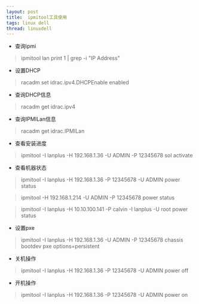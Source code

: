 ```yaml
---
layout: post
title:  ipmitool工具使用
tags: linux dell
thread: linuxdell
---
```

* 查询ipmi

> ipmitool lan print 1 \| grep -i "IP Address"

* 设置DHCP

> racadm set idrac.ipv4.DHCPEnable enabled

* 查询DHCP信息
> racadm get idrac.ipv4

* 查询IPMILan信息

> racadm get idrac.IPMILan

* 查看安装进度

> ipmitool -I lanplus -H 192.168.1.36  -U ADMIN -P 12345678 sol activate

* 查看机器状态

> ipmitool -I lanplus -H 192.168.1.36 -P 12345678 -U ADMIN power status

> ipmitool -H 192.168.1.214 -U ADMIN -P 12345678 power status

> ipmitool -I lanplus -H 10.10.100.141 -P calvin -I lanplus -U root power status

* 设置pxe

> ipmitool -I lanplus -H 192.168.1.36 -U ADMIN -P 12345678 chassis bootdev pxe options=persistent

* 关机操作

> ipmitool -I lanplus -H 192.168.1.36  -P 12345678 -U ADMIN power off

* 开机操作

> ipmitool -I lanplus -H 192.168.1.36 -P 12345678 -U ADMIN power on
